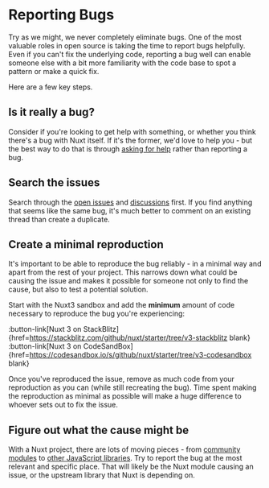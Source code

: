 # Reporting Bugs

Try as we might, we never completely eliminate bugs. One of the most valuable roles in open source is taking the time to report bugs helpfully. Even if you can't fix the underlying code, reporting a bug well can enable someone else with a bit more familiarity with the code base to spot a pattern or make a quick fix.

Here are a few key steps.

## Is it really a bug?

Consider if you're looking to get help with something, or whether you think there's a bug with Nuxt itself. If it's the former, we'd love to help you - but the best way to do that is through [asking for help](/community/getting-help) rather than reporting a bug.

## Search the issues

Search through the [open issues](https://github.com/nuxt/framework/issues) and [discussions](https://github.com/nuxt/framework/discussions) first. If you find anything that seems like the same bug, it's much better to comment on an existing thread than create a duplicate.

## Create a minimal reproduction 

It's important to be able to reproduce the bug reliably - in a minimal way and apart from the rest of your project. This narrows down what could be causing the issue and makes it possible for someone not only to find the cause, but also to test a potential solution.

Start with the Nuxt3 sandbox and add the **minimum** amount of code necessary to reproduce the bug you're experiencing:

:button-link[Nuxt 3 on StackBlitz]{href=https://stackblitz.com/github/nuxt/starter/tree/v3-stackblitz blank}
:button-link[Nuxt 3 on CodeSandBox]{href=https://codesandbox.io/s/github/nuxt/starter/tree/v3-codesandbox blank}

Once you've reproduced the issue, remove as much code from your reproduction as you can (while still recreating the bug). Time spent making the reproduction as minimal as possible will make a huge difference to whoever sets out to fix the issue.

## Figure out what the cause might be

With a Nuxt project, there are lots of moving pieces - from [community modules](https://modules.nuxtjs.org/) to [other JavaScript libraries](https://www.npmjs.com/). Try to report the bug at the most relevant and specific place. That will likely be the Nuxt module causing an issue, or the upstream library that Nuxt is depending on.
